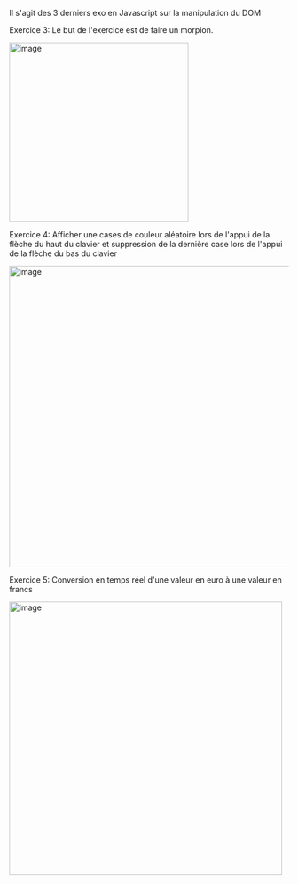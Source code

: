 Il s'agit des 3 derniers exo en Javascript sur la manipulation du DOM

Exercice 3:
Le but de l'exercice est de faire un morpion.

<img width="323" alt="image" src="https://github.com/Mzk-Ali/EXO_BASE__Exos_JS-Suite/assets/161448982/1507e84f-6b4e-4d2b-b7b3-8d225ea0a0b4">


Exercice 4:
Afficher une cases de couleur aléatoire lors de l'appui de la flèche du haut du clavier et suppression de la dernière case lors de l'appui de la flèche du bas du clavier

<img width="542" alt="image" src="https://github.com/Mzk-Ali/EXO_BASE__Exos_JS-Suite/assets/161448982/b84dcd9e-06eb-422d-a498-e4db9162e8b8">


Exercice 5:
Conversion en temps réel d'une valeur en euro à une valeur en francs

<img width="492" alt="image" src="https://github.com/Mzk-Ali/EXO_BASE__Exos_JS-Suite/assets/161448982/8f535dbf-d45e-49b8-8753-c25dfc733a6a">
